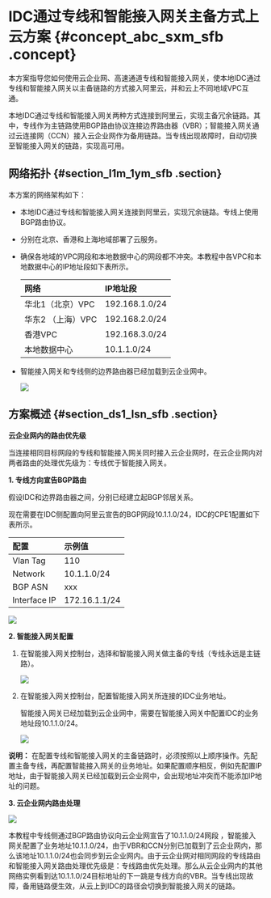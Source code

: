 # IDC通过专线和智能接入网关主备方式上云方案 {#concept_abc_sxm_sfb .concept}

本方案指导您如何使用云企业网、高速通道专线和智能接入网关，使本地IDC通过专线和智能接入网关以主备链路的方式接入阿里云，并和云上不同地域VPC互通。

本地IDC通过专线和智能接入网关两种方式连接到阿里云，实现主备冗余链路。其中，专线作为主链路使用BGP路由协议连接边界路由器（VBR）；智能接入网关通过云连接网（CCN）接入云企业网作为备用链路。当专线出现故障时，自动切换至智能接入网关的链路，实现高可用。

## 网络拓扑 {#section_l1m_1ym_sfb .section}

本方案的网络架构如下：

-   本地IDC通过专线和智能接入网关连接到阿里云，实现冗余链路。专线上使用BGP路由协议。
-   分别在北京、香港和上海地域部署了云服务。
-   确保各地域的VPC网段和本地数据中心的网段都不冲突。本教程中各VPC和本地数据中心的IP地址段如下表所示。

    |网络|IP地址段|
    |:-|:----|
    |华北1（北京）VPC|192.168.1.0/24|
    |华东2 （上海）VPC|192.168.2.0/24|
    |香港VPC|192.168.3.0/24|
    |本地数据中心|10.1.1.0/24|

-   智能接入网关和专线侧的边界路由器已经加载到云企业网中。

    ![](http://static-aliyun-doc.oss-cn-hangzhou.aliyuncs.com/assets/img/60922/155417215730839_zh-CN.png)


## 方案概述 {#section_ds1_lsn_sfb .section}

**云企业网内的路由优先级**

当连接相同目标网段的专线和智能接入网关同时接入云企业网时，在云企业网内对两者路由的处理优先级为：专线优于智能接入网关。

**1. 专线方向宣告BGP路由**

假设IDC和边界路由器之间，分别已经建立起BGP邻居关系。

现在需要在IDC侧配置向阿里云宣告的BGP网段10.1.1.0/24，IDC的CPE1配置如下表所示。

|配置|示例值|
|:-|:--|
|Vlan Tag|110|
|Network|10.1.1.0/24|
|BGP ASN|xxx|
|Interface IP|172.16.1.1/24|

![](http://static-aliyun-doc.oss-cn-hangzhou.aliyuncs.com/assets/img/60922/155417215730840_zh-CN.png)

**2. 智能接入网关配置**

1.  在智能接入网关控制台，选择和智能接入网关做主备的专线（专线永远是主链路）。

    ![](http://static-aliyun-doc.oss-cn-hangzhou.aliyuncs.com/assets/img/60922/155417215730841_zh-CN.png)

2.  在智能接入网关控制台，配置智能接入网关所连接的IDC业务地址。

    智能接入网关已经加载到云企业网中，需要在智能接入网关中配置IDC的业务地址段10.1.1.0/24。

    ![](http://static-aliyun-doc.oss-cn-hangzhou.aliyuncs.com/assets/img/60922/155417215830842_zh-CN.png)


**说明：** 在配置专线和智能接入网关的主备链路时，必须按照以上顺序操作。先配置主备专线，再配置智能接入网关的业务地址。如果配置顺序相反，例如先配置IP地址，由于智能接入网关已经加载到云企业网中，会出现地址冲突而不能添加IP地址的问题。

**3. 云企业网内路由处理**

![](http://static-aliyun-doc.oss-cn-hangzhou.aliyuncs.com/assets/img/60922/155417215830843_zh-CN.png)

本教程中专线侧通过BGP路由协议向云企业网宣告了10.1.1.0/24网段 ，智能接入网关配置了业务地址10.1.1.0/24，由于VBR和CCN分别已加载到了云企业网内，那么该地址10.1.1.0/24也会同步到云企业网内。由于云企业网对相同网段的专线路由和智能接入网关路由处理优先级是：专线路由优先处理。那么从云企业网内的其他网络实例看到达10.1.1.0/24目标地址的下一跳是专线方向的VBR。当专线出现故障，备用链路便生效，从云上到IDC的路径会切换到智能接入网关的链路。


